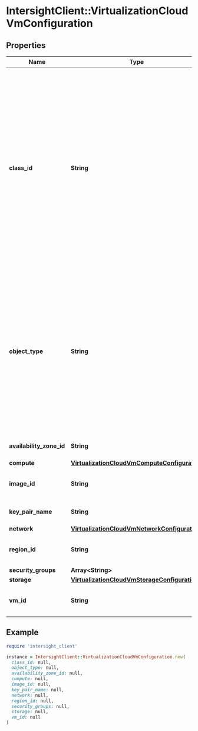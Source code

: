 # IntersightClient::VirtualizationCloudVmConfiguration

## Properties

| Name | Type | Description | Notes |
| ---- | ---- | ----------- | ----- |
| **class_id** | **String** | The fully-qualified name of the instantiated, concrete type. This property is used as a discriminator to identify the type of the payload when marshaling and unmarshaling data. The enum values provides the list of concrete types that can be instantiated from this abstract type. | [default to &#39;virtualization.AwsVmConfiguration&#39;] |
| **object_type** | **String** | The fully-qualified name of the instantiated, concrete type. The value should be the same as the &#39;ClassId&#39; property. The enum values provides the list of concrete types that can be instantiated from this abstract type. | [default to &#39;virtualization.AwsVmConfiguration&#39;] |
| **availability_zone_id** | **String** | Availability zone for the VM. | [optional] |
| **compute** | [**VirtualizationCloudVmComputeConfiguration**](VirtualizationCloudVmComputeConfiguration.md) |  | [optional] |
| **image_id** | **String** | Virtual machine image used by this VM. | [optional] |
| **key_pair_name** | **String** | Keypair for accessing the VM. | [optional] |
| **network** | [**VirtualizationCloudVmNetworkConfiguration**](VirtualizationCloudVmNetworkConfiguration.md) |  | [optional] |
| **region_id** | **String** | Region where the VM instance is created. | [optional] |
| **security_groups** | **Array&lt;String&gt;** |  | [optional] |
| **storage** | [**VirtualizationCloudVmStorageConfiguration**](VirtualizationCloudVmStorageConfiguration.md) |  | [optional] |
| **vm_id** | **String** | Unique Identifier of the cloud VM. | [optional] |

## Example

```ruby
require 'intersight_client'

instance = IntersightClient::VirtualizationCloudVmConfiguration.new(
  class_id: null,
  object_type: null,
  availability_zone_id: null,
  compute: null,
  image_id: null,
  key_pair_name: null,
  network: null,
  region_id: null,
  security_groups: null,
  storage: null,
  vm_id: null
)
```

